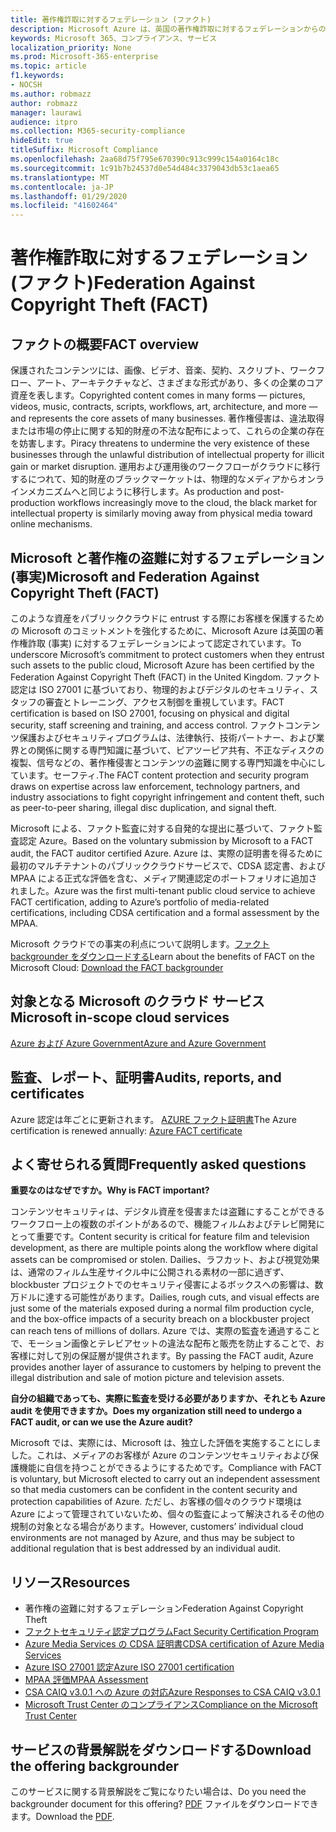 ```yaml
---
title: 著作権詐取に対するフェデレーション (ファクト)
description: Microsoft Azure は、英国の著作権詐取に対するフェデレーションからの認定を得ました。
keywords: Microsoft 365、コンプライアンス、サービス
localization_priority: None
ms.prod: Microsoft-365-enterprise
ms.topic: article
f1.keywords:
- NOCSH
ms.author: robmazz
author: robmazz
manager: laurawi
audience: itpro
ms.collection: M365-security-compliance
hideEdit: true
titleSuffix: Microsoft Compliance
ms.openlocfilehash: 2aa68d75f795e670390c913c999c154a0164c18c
ms.sourcegitcommit: 1c91b7b24537d0e54d484c3379043db53c1aea65
ms.translationtype: MT
ms.contentlocale: ja-JP
ms.lasthandoff: 01/29/2020
ms.locfileid: "41602464"
---
```

# <a name="federation-against-copyright-theft-fact"></a><span data-ttu-id="6e0b1-104">著作権詐取に対するフェデレーション (ファクト)</span><span class="sxs-lookup"><span data-stu-id="6e0b1-104">Federation Against Copyright Theft (FACT)</span></span>

## <a name="fact-overview"></a><span data-ttu-id="6e0b1-105">ファクトの概要</span><span class="sxs-lookup"><span data-stu-id="6e0b1-105">FACT overview</span></span>

<span data-ttu-id="6e0b1-106">保護されたコンテンツには、画像、ビデオ、音楽、契約、スクリプト、ワークフロー、アート、アーキテクチャなど、さまざまな形式があり、多くの企業のコア資産を表します。</span><span class="sxs-lookup"><span data-stu-id="6e0b1-106">Copyrighted content comes in many forms — pictures, videos, music, contracts, scripts, workflows, art, architecture, and more — and represents the core assets of many businesses.</span></span> <span data-ttu-id="6e0b1-107">著作権侵害は、違法取得または市場の停止に関する知的財産の不法な配布によって、これらの企業の存在を妨害します。</span><span class="sxs-lookup"><span data-stu-id="6e0b1-107">Piracy threatens to undermine the very existence of these businesses through the unlawful distribution of intellectual property for illicit gain or market disruption.</span></span> <span data-ttu-id="6e0b1-108">運用および運用後のワークフローがクラウドに移行するにつれて、知的財産のブラックマーケットは、物理的なメディアからオンラインメカニズムへと同じように移行します。</span><span class="sxs-lookup"><span data-stu-id="6e0b1-108">As production and post-production workflows increasingly move to the cloud, the black market for intellectual property is similarly moving away from physical media toward online mechanisms.</span></span>

## <a name="microsoft-and-federation-against-copyright-theft-fact"></a><span data-ttu-id="6e0b1-109">Microsoft と著作権の盗難に対するフェデレーション (事実)</span><span class="sxs-lookup"><span data-stu-id="6e0b1-109">Microsoft and Federation Against Copyright Theft (FACT)</span></span>

<span data-ttu-id="6e0b1-110">このような資産をパブリッククラウドに entrust する際にお客様を保護するための Microsoft のコミットメントを強化するために、Microsoft Azure は英国の著作権詐取 (事実) に対するフェデレーションによって認定されています。</span><span class="sxs-lookup"><span data-stu-id="6e0b1-110">To underscore Microsoft’s commitment to protect customers when they entrust such assets to the public cloud, Microsoft Azure has been certified by the Federation Against Copyright Theft (FACT) in the United Kingdom.</span></span> <span data-ttu-id="6e0b1-111">ファクト認定は ISO 27001 に基づいており、物理的およびデジタルのセキュリティ、スタッフの審査とトレーニング、アクセス制御を重視しています。</span><span class="sxs-lookup"><span data-stu-id="6e0b1-111">FACT certification is based on ISO 27001, focusing on physical and digital security, staff screening and training, and access control.</span></span> <span data-ttu-id="6e0b1-112">ファクトコンテンツ保護およびセキュリティプログラムは、法律執行、技術パートナー、および業界との関係に関する専門知識に基づいて、ピアツーピア共有、不正なディスクの複製、信号などの、著作権侵害とコンテンツの盗難に関する専門知識を中心にしています。セーフティ.</span><span class="sxs-lookup"><span data-stu-id="6e0b1-112">The FACT content protection and security program draws on expertise across law enforcement, technology partners, and industry associations to fight copyright infringement and content theft, such as peer-to-peer sharing, illegal disc duplication, and signal theft.</span></span>

<span data-ttu-id="6e0b1-113">Microsoft による、ファクト監査に対する自発的な提出に基づいて、ファクト監査認定 Azure。</span><span class="sxs-lookup"><span data-stu-id="6e0b1-113">Based on the voluntary submission by Microsoft to a FACT audit, the FACT auditor certified Azure.</span></span> <span data-ttu-id="6e0b1-114">Azure は、実際の証明書を得るために最初のマルチテナントのパブリッククラウドサービスで、CDSA 認定書、および MPAA による正式な評価を含む、メディア関連認定のポートフォリオに追加されました。</span><span class="sxs-lookup"><span data-stu-id="6e0b1-114">Azure was the first multi-tenant public cloud service to achieve FACT certification, adding to Azure’s portfolio of media-related certifications, including CDSA certification and a formal assessment by the MPAA.</span></span>

<span data-ttu-id="6e0b1-115">Microsoft クラウドでの事実の利点について説明します。[ファクト backgrounder をダウンロードする](https://aka.ms/fact-backgrounder)</span><span class="sxs-lookup"><span data-stu-id="6e0b1-115">Learn about the benefits of FACT on the Microsoft Cloud: [Download the FACT backgrounder](https://aka.ms/fact-backgrounder)</span></span>

## <a name="microsoft-in-scope-cloud-services"></a><span data-ttu-id="6e0b1-116">対象となる Microsoft のクラウド サービス</span><span class="sxs-lookup"><span data-stu-id="6e0b1-116">Microsoft in-scope cloud services</span></span>

[<span data-ttu-id="6e0b1-117">Azure および Azure Government</span><span class="sxs-lookup"><span data-stu-id="6e0b1-117">Azure and Azure Government</span></span>](https://aka.ms/AzureCompliance)

## <a name="audits-reports-and-certificates"></a><span data-ttu-id="6e0b1-118">監査、レポート、証明書</span><span class="sxs-lookup"><span data-stu-id="6e0b1-118">Audits, reports, and certificates</span></span>

<span data-ttu-id="6e0b1-119">Azure 認定は年ごとに更新されます。 [AZURE ファクト証明書](https://aka.ms/azurefactcert)</span><span class="sxs-lookup"><span data-stu-id="6e0b1-119">The Azure certification is renewed annually: [Azure FACT certificate](https://aka.ms/azurefactcert)</span></span>

## <a name="frequently-asked-questions"></a><span data-ttu-id="6e0b1-120">よく寄せられる質問</span><span class="sxs-lookup"><span data-stu-id="6e0b1-120">Frequently asked questions</span></span>

<span data-ttu-id="6e0b1-121">**重要なのはなぜですか。**</span><span class="sxs-lookup"><span data-stu-id="6e0b1-121">**Why is FACT important?**</span></span>

<span data-ttu-id="6e0b1-122">コンテンツセキュリティは、デジタル資産を侵害または盗難にすることができるワークフロー上の複数のポイントがあるので、機能フィルムおよびテレビ開発にとって重要です。</span><span class="sxs-lookup"><span data-stu-id="6e0b1-122">Content security is critical for feature film and television development, as there are multiple points along the workflow where digital assets can be compromised or stolen.</span></span> <span data-ttu-id="6e0b1-123">Dailies、ラフカット、および視覚効果は、通常のフィルム生産サイクル中に公開される素材の一部に過ぎず、blockbuster プロジェクトでのセキュリティ侵害によるボックスへの影響は、数万ドルに達する可能性があります。</span><span class="sxs-lookup"><span data-stu-id="6e0b1-123">Dailies, rough cuts, and visual effects are just some of the materials exposed during a normal film production cycle, and the box-office impacts of a security breach on a blockbuster project can reach tens of millions of dollars.</span></span> <span data-ttu-id="6e0b1-124">Azure では、実際の監査を通過することで、モーション画像とテレビアセットの違法な配布と販売を防止することで、お客様に対して別の保証層が提供されます。</span><span class="sxs-lookup"><span data-stu-id="6e0b1-124">By passing the FACT audit, Azure provides another layer of assurance to customers by helping to prevent the illegal distribution and sale of motion picture and television assets.</span></span>

<span data-ttu-id="6e0b1-125">**自分の組織であっても、実際に監査を受ける必要がありますか、それとも Azure audit を使用できますか。**</span><span class="sxs-lookup"><span data-stu-id="6e0b1-125">**Does my organization still need to undergo a FACT audit, or can we use the Azure audit?**</span></span>

<span data-ttu-id="6e0b1-126">Microsoft では、実際には、Microsoft は、独立した評価を実施することにしました。これは、メディアのお客様が Azure のコンテンツセキュリティおよび保護機能に自信を持つことができるようにするためです。</span><span class="sxs-lookup"><span data-stu-id="6e0b1-126">Compliance with FACT is voluntary, but Microsoft elected to carry out an independent assessment so that media customers can be confident in the content security and protection capabilities of Azure.</span></span> <span data-ttu-id="6e0b1-127">ただし、お客様の個々のクラウド環境は Azure によって管理されていないため、個々の監査によって解決されるその他の規制の対象となる場合があります。</span><span class="sxs-lookup"><span data-stu-id="6e0b1-127">However, customers’ individual cloud environments are not managed by Azure, and thus may be subject to additional regulation that is best addressed by an individual audit.</span></span>

## <a name="resources"></a><span data-ttu-id="6e0b1-128">リソース</span><span class="sxs-lookup"><span data-stu-id="6e0b1-128">Resources</span></span>

- <span data-ttu-id="6e0b1-129">著作権の盗難に対するフェデレーション</span><span class="sxs-lookup"><span data-stu-id="6e0b1-129">Federation Against Copyright Theft</span></span>
- [<span data-ttu-id="6e0b1-130">ファクトセキュリティ認定プログラム</span><span class="sxs-lookup"><span data-stu-id="6e0b1-130">Fact Security Certification Program</span></span>](https://go.microsoft.com/fwlink/?linkid=2099508)
- [<span data-ttu-id="6e0b1-131">Azure Media Services の CDSA 証明書</span><span class="sxs-lookup"><span data-stu-id="6e0b1-131">CDSA certification of Azure Media Services</span></span>](https://aka.ms/cdsa-cert)
- [<span data-ttu-id="6e0b1-132">Azure ISO 27001 認定</span><span class="sxs-lookup"><span data-stu-id="6e0b1-132">Azure ISO 27001 certification</span></span>](https://aka.ms/Azure-BSI-Cert)
- [<span data-ttu-id="6e0b1-133">MPAA 評価</span><span class="sxs-lookup"><span data-stu-id="6e0b1-133">MPAA Assessment</span></span>](offering-mpaa.md)
- [<span data-ttu-id="6e0b1-134">CSA CAIQ v3.0.1 への Azure の対応</span><span class="sxs-lookup"><span data-stu-id="6e0b1-134">Azure Responses to CSA CAIQ v3.0.1</span></span>](https://aka.ms/csacaiqresponses)
- [<span data-ttu-id="6e0b1-135">Microsoft Trust Center のコンプライアンス</span><span class="sxs-lookup"><span data-stu-id="6e0b1-135">Compliance on the Microsoft Trust Center</span></span>](https://www.microsoft.com/trust-center/compliance/compliance-overview)

## <a name="download-the-offering-backgrounder"></a><span data-ttu-id="6e0b1-136">サービスの背景解説をダウンロードする</span><span class="sxs-lookup"><span data-stu-id="6e0b1-136">Download the offering backgrounder</span></span>

<span data-ttu-id="6e0b1-137">このサービスに関する背景解説をご覧になりたい場合は、</span><span class="sxs-lookup"><span data-stu-id="6e0b1-137">Do you need the backgrounder document for this offering?</span></span> <span data-ttu-id="6e0b1-138">[PDF](https://download.microsoft.com/download/D/B/B/DBBA0998-F08A-4CA8-B668-41A5EE0CFBED/FACT-Compliance.pdf) ファイルをダウンロードできます。</span><span class="sxs-lookup"><span data-stu-id="6e0b1-138">Download the [PDF](https://download.microsoft.com/download/D/B/B/DBBA0998-F08A-4CA8-B668-41A5EE0CFBED/FACT-Compliance.pdf).</span></span>
